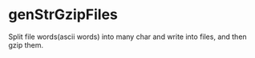 # genStrGzipFiles
Split file words(ascii words) into many char and write into files, and then gzip them.
